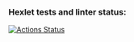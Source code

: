 ### Hexlet tests and linter status:

[![Actions Status](https://github.com/ChalcevIlya/rails-project-63/actions/workflows/hexlet-check.yml/badge.svg)](https://github.com/ChalcevIlya/rails-project-63/actions)